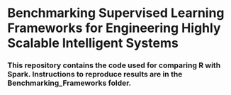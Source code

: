 # Benchmarking Supervised Learning Frameworks for Engineering Highly Scalable Intelligent Systems

### This repository contains the code used for comparing R with Spark. Instructions to reproduce results are in the Benchmarking_Frameworks folder.
